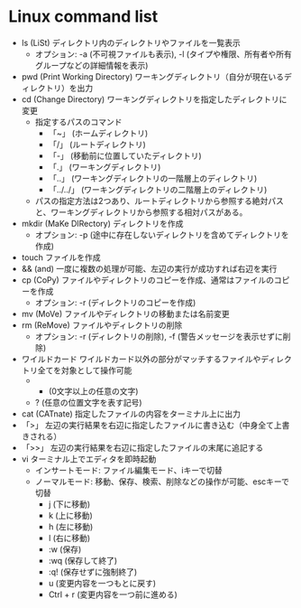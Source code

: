 # Linux command list
- ls (LiSt) ディレクトリ内のディレクトリやファイルを一覧表示
  - オプション: -a (不可視ファイルも表示), -l (タイプや権限、所有者や所有グループなどの詳細情報を表示)
- pwd (Print Working Directory) ワーキングディレクトリ（自分が現在いるディレクトリ）を出力
- cd (Change Directory) ワーキングディレクトリを指定したディレクトリに変更
  - 指定するパスのコマンド
    - 「~」 (ホームディレクトリ)
    - 「/」 (ルートディレクトリ)
    - 「-」 (移動前に位置していたディレクトリ)
    - 「.」 (ワーキングディレクトリ)
    - 「..」 (ワーキングディレクトリの一階層上のディレクトリ)
    - 「../../」 (ワーキングディレクトリの二階層上のディレクトリ)
  - パスの指定方法は2つあり、ルートディレクトリから参照する絶対パスと、ワーキングディレクトリから参照する相対パスがある。
- mkdir (MaKe DIRectory) ディレクトリを作成
  - オプション: -p (途中に存在しないディレクトリを含めてディレクトリを作成)
- touch ファイルを作成
- && (and) 一度に複数の処理が可能、左辺の実行が成功すれば右辺を実行
- cp (CoPy) ファイルやディレクトリのコピーを作成、通常はファイルのコピーを作成
  - オプション: -r (ディレクトリのコピーを作成)
- mv (MoVe) ファイルやディレクトリの移動または名前変更
- rm (ReMove) ファイルやディレクトリの削除
  - オプション: -r (ディレクトリの削除), -f (警告メッセージを表示せずに削除)
- ワイルドカード ワイルドカード以外の部分がマッチするファイルやディレクトリ全てを対象として操作可能
  - * (0文字以上の任意の文字)
  - ? (任意の位置文字を表す記号)
- cat (CATnate) 指定したファイルの内容をターミナル上に出力
- 「>」 左辺の実行結果を右辺に指定したファイルに書き込む（中身全て上書きされる）
- 「>>」 左辺の実行結果を右辺に指定したファイルの末尾に追記する
- vi ターミナル上でエディタを即時起動
  - インサートモード: ファイル編集モード、iキーで切替
  - ノーマルモード: 移動、保存、検索、削除などの操作が可能、escキーで切替
    - j (下に移動)
    - k (上に移動)
    - h (左に移動)
    - l (右に移動)
    - :w (保存)
    - :wq (保存して終了)
    - :q! (保存せずに強制終了)
    - u (変更内容を一つもとに戻す)
    - Ctrl + r (変更内容を一つ前に進める)
